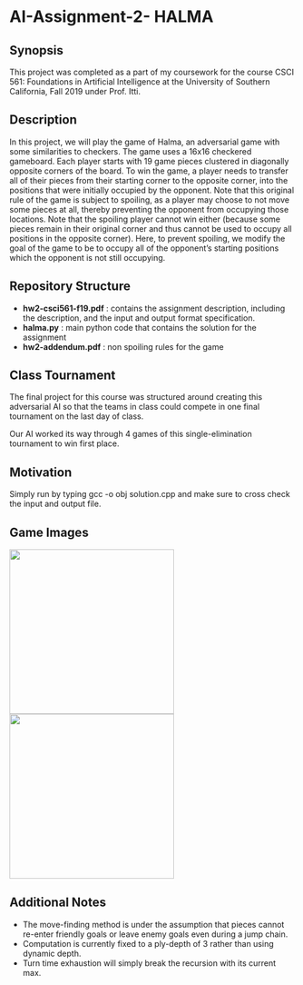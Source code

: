 # AI-Assignment-2- HALMA

## Synopsis

This project was completed as a part of my coursework for the course CSCI 561: Foundations in Artificial Intelligence at the University of Southern California, Fall 2019 under Prof. Itti.

## Description
In this project, we will play the game of Halma, an adversarial game with some similarities to checkers. The game uses a 16x16 checkered gameboard. Each player starts with 19 game pieces clustered in diagonally opposite corners of the board. To win the game, a player needs to transfer all of their pieces from their starting corner to the opposite corner, into the positions that were initially occupied by the opponent. Note that this original rule of the game is subject to spoiling, as a player may choose to not move some pieces at all, thereby preventing the opponent from occupying those locations. Note that the spoiling player cannot win either (because some pieces remain in their original corner and thus cannot be used to occupy all positions in the opposite corner). Here, to prevent spoiling, we modify the goal of the game to be to occupy all of the opponent’s starting positions which the opponent is not still occupying.

## Repository Structure

* **hw2-csci561-f19.pdf** : contains the assignment description, including the description, and the input and output format specification.
* **halma.py** : main python code that contains the solution for the assignment
* **hw2-addendum.pdf** : non spoiling rules for the game

## Class Tournament

The final project for this course was structured around creating this
adversarial AI so that the teams in class could compete in one final tournament
on the last day of class.

Our AI worked its way through 4 games of this single-elimination tournament to
win first place.

## Motivation
Simply run by typing gcc -o obj solution.cpp and make sure to cross check the input and output file.

## Game Images

<p float="left">
    <img src="images/halma.png" width="290" />
    <img src="images/halma2.png" width="290" />
  
</p>


## Additional Notes

* The move-finding method is under the assumption that pieces cannot re-enter
friendly goals or leave enemy goals even during a jump chain.
* Computation is currently fixed to a ply-depth of 3 rather than using
dynamic depth.
* Turn time exhaustion will simply break the recursion with its current max.

